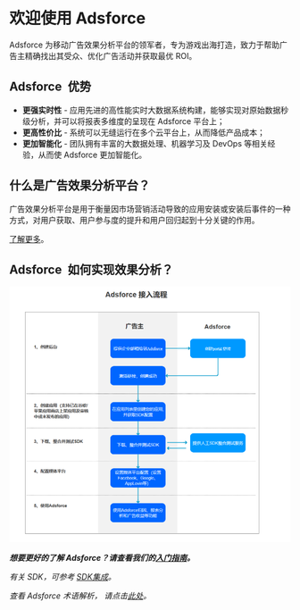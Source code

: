 # 欢迎使用 Adsforce

Adsforce 为移动广告效果分析平台的领军者，专为游戏出海打造，致力于帮助广告主精确找出其受众、优化广告活动并获取最优 ROI。

## Adsforce&ensp;优势

* **更强实时性** - 应用先进的高性能实时大数据系统构建，能够实现对原始数据秒级分析，并可以将报表多维度的呈现在 Adsforce 平台上；
* **更高性价比** - 系统可以无缝运行在多个云平台上，从而降低产品成本；
* **更加智能化** - 团队拥有丰富的大数据处理、机器学习及 DevOps 等相关经验，从而使 Adsforce 更加智能化。

## 什么是广告效果分析平台？

广告效果分析平台是用于衡量因市场营销活动导致的应用安装或安装后事件的一种方式，对用户获取、用户参与度的提升和用户回归起到十分关键的作用。


[了解更多](advertising-effectiveness/README.md)。

## Adsforce&ensp;如何实现效果分析？

![1](1.png)

***想要更好的了解 Adsforce？请查看我们的[入门指南](../get-started/README.md)。*** 

*有关 SDK，可参考 [SDK集成](../sdk-integrations/README.md)。*

*查看 Adsforce 术语解析， 请点击[此处](../glossary/README.md)。*

